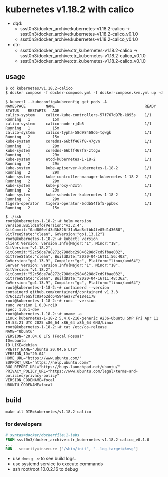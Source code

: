 # kubernetes v1.18.2 with calico

* dqd:
  * ssst0n3/docker_archive:kubernetes-v1.18.2-calico -> ssst0n3/docker_archive:kubernetes-v1.18.2-calico_v0.1.0
  * ssst0n3/docker_archive:kubernetes-v1.18.2-calico_v0.1.0
* ctr:
  * ssst0n3/docker_archive:ctr_kubernetes-v1.18.2-calico -> ssst0n3/docker_archive:ctr_kubernetes-v1.18.2-calico_v0.1.0
  * ssst0n3/docker_archive:ctr_kubernetes-v1.18.2-calico_v0.1.0

## usage

```shell
$ cd kubernetes/v1.18.2-calico
$ docker compose -f docker-compose.yml -f docker-compose.kvm.yml up -d
```

```shell
$ kubectl --kubeconfig=kubeconfig get pods -A
NAMESPACE         NAME                                        READY   STATUS    RESTARTS   AGE
calico-system     calico-kube-controllers-57f767d97b-k895s    1/1     Running   1          15m
calico-system     calico-node-rj4b5                           1/1     Running   1          15m
calico-system     calico-typha-58d98468d6-tqwgk               1/1     Running   2          15m
kube-system       coredns-66bff467f8-47gvn                    1/1     Running   1          29m
kube-system       coredns-66bff467f8-ztcgw                    1/1     Running   1          29m
kube-system       etcd-kubernetes-1-18-2                      1/1     Running   2          29m
kube-system       kube-apiserver-kubernetes-1-18-2            1/1     Running   2          29m
kube-system       kube-controller-manager-kubernetes-1-18-2   1/1     Running   2          29m
kube-system       kube-proxy-n2xtn                            1/1     Running   2          29m
kube-system       kube-scheduler-kubernetes-1-18-2            1/1     Running   2          29m
tigera-operator   tigera-operator-6ddb54fbf5-ppb6x            1/1     Running   2          15m
```


```shell
$ ./ssh
root@kubernetes-1-18-2:~# helm version
version.BuildInfo{Version:"v3.2.4", GitCommit:"0ad800ef43d3b826f31a5ad8dfbb4fe05d143688", GitTreeState:"clean", GoVersion:"go1.13.12"}
root@kubernetes-1-18-2:~# kubectl version
Client Version: version.Info{Major:"1", Minor:"18", GitVersion:"v1.18.2", GitCommit:"52c56ce7a8272c798dbc29846288d7cd9fbae032", GitTreeState:"clean", BuildDate:"2020-04-16T11:56:40Z", GoVersion:"go1.13.9", Compiler:"gc", Platform:"linux/amd64"}
Server Version: version.Info{Major:"1", Minor:"18", GitVersion:"v1.18.2", GitCommit:"52c56ce7a8272c798dbc29846288d7cd9fbae032", GitTreeState:"clean", BuildDate:"2020-04-16T11:48:36Z", GoVersion:"go1.13.9", Compiler:"gc", Platform:"linux/amd64"}
root@kubernetes-1-18-2:~# containerd --version
containerd github.com/containerd/containerd v1.3.3 d76c121f76a5fc8a462dc64594aea72fe18e1178
root@kubernetes-1-18-2:~# runc --version
runc version 1.0.0-rc10
spec: 1.0.1-dev
root@kubernetes-1-18-2:~# uname -a
Linux kubernetes-1-18-2 5.4.0-216-generic #236-Ubuntu SMP Fri Apr 11 19:53:21 UTC 2025 x86_64 x86_64 x86_64 GNU/Linux
root@kubernetes-1-18-2:~# cat /etc/os-release
NAME="Ubuntu"
VERSION="20.04.6 LTS (Focal Fossa)"
ID=ubuntu
ID_LIKE=debian
PRETTY_NAME="Ubuntu 20.04.6 LTS"
VERSION_ID="20.04"
HOME_URL="https://www.ubuntu.com/"
SUPPORT_URL="https://help.ubuntu.com/"
BUG_REPORT_URL="https://bugs.launchpad.net/ubuntu/"
PRIVACY_POLICY_URL="https://www.ubuntu.com/legal/terms-and-policies/privacy-policy"
VERSION_CODENAME=focal
UBUNTU_CODENAME=focal
```

## build

```shell
make all DIR=kubernetes/v1.18.2-calico
```


### for developers

```dockerfile
# syntax=docker/dockerfile:1-labs
FROM ssst0n3/docker_archive:ctr_kubernetes-v1.18.2-calico_v0.1.0
...
RUN --security=insecure ["/sbin/init", "--log-target=kmsg"]
```

* use `dmesg -w` to see build logs.
* use systemd service to execute commands
* ssh root/root 10.0.2.16 to debug
